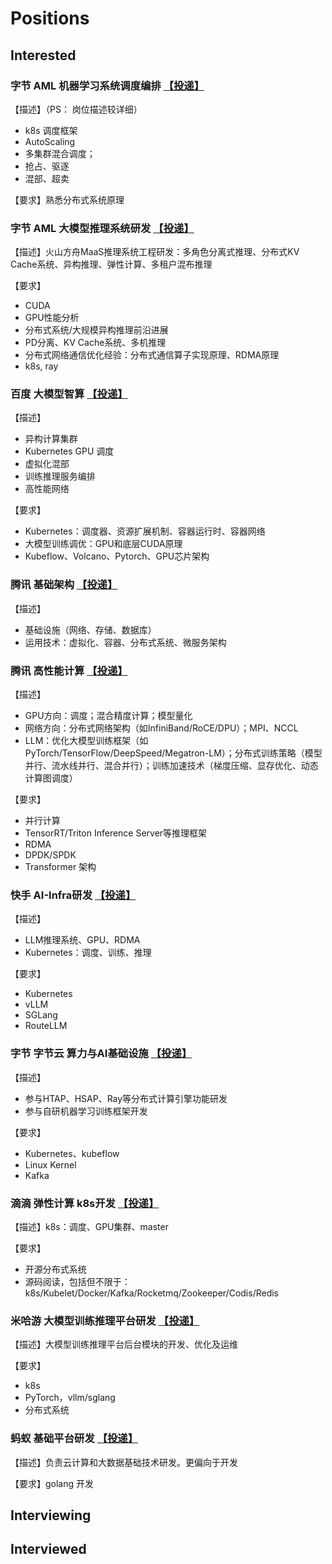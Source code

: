 # Positions

## Interested

### 字节 AML 机器学习系统调度编排 [【投递】](https://jobs.bytedance.com/campus/position/7529810995080202514/detail)

【描述】（PS： 岗位描述较详细）

- k8s 调度框架
- AutoScaling
- 多集群混合调度；
- 抢占、驱逐
- 混部、超卖

【要求】熟悉分布式系统原理

### 字节 AML 大模型推理系统研发 [【投递】](https://jobs.bytedance.com/campus/position/7532039453444835602/detail)

【描述】火山方舟MaaS推理系统工程研发：多角色分离式推理、分布式KV Cache系统、异构推理、弹性计算、多租户混布推理

【要求】

- CUDA
- GPU性能分析
- 分布式系统/大规模异构推理前沿进展
- PD分离、KV Cache系统、多机推理
- 分布式网络通信优化经验：分布式通信算子实现原理、RDMA原理
- k8s, ray

### 百度 大模型智算 [【投递】](https://talent.baidu.com/jobs/detail/GRADUATE/43e99910-e7d7-472b-8adf-149821b8fb2a)

【描述】
- 异构计算集群
- Kubernetes GPU 调度
- 虚拟化混部
- 训练推理服务编排
- 高性能网络

【要求】
- Kubernetes：调度器、资源扩展机制、容器运行时、容器网络
- 大模型训练调优：GPU和底层CUDA原理
- Kubeflow、Volcano、Pytorch、GPU芯片架构

### 腾讯 基础架构 [【投递】](https://join.qq.com/post_detail.html?postid=1150161895786041347)

【描述】
- 基础设施（网络、存储、数据库）
- 运用技术：虚拟化、容器、分布式系统、微服务架构

### 腾讯 高性能计算 [【投递】](https://join.qq.com/post_detail.html?postid=1150119855413066752)

【描述】
- GPU方向：调度；混合精度计算；模型量化
- 网络方向：分布式网络架构（如InfiniBand/RoCE/DPU）；MPI、NCCL
- LLM：优化大模型训练框架（如PyTorch/TensorFlow/DeepSpeed/Megatron-LM）；分布式训练策略（模型并行、流水线并行、混合并行）；训练加速技术（梯度压缩、显存优化、动态计算图调度）

【要求】
- 并行计算
- TensorRT/Triton Inference Server等推理框架
- RDMA
- DPDK/SPDK
- Transformer 架构

### 快手 AI-Infra研发 [【投递】](https://campus.kuaishou.cn/recruit/campus/e/#/campus/job-info/9915)


【描述】
- LLM推理系统、GPU、RDMA
- Kubernetes：调度、训练、推理

【要求】
- Kubernetes
- vLLM
- SGLang
- RouteLLM

### 字节 字节云 算力与AI基础设施 [【投递】](https://jobs.bytedance.com/campus/position/7532390972501772562/detail)

【描述】
- 参与HTAP、HSAP、Ray等分布式计算引擎功能研发
- 参与自研机器学习训练框架开发

【要求】
- Kubernetes、kubeflow
- Linux Kernel
- Kafka

### 滴滴 弹性计算 k8s开发 [【投递】](https://campus.didiglobal.com/campus_apply/didiglobal/96064#/job/e8b56d0f-abae-440a-9868-4d1fb005e914)

【描述】k8s：调度、GPU集群、master

【要求】
- 开源分布式系统
- 源码阅读，包括但不限于：k8s/Kubelet/Docker/Kafka/Rocketmq/Zookeeper/Codis/Redis

### 米哈游 大模型训练推理平台研发 [【投递】](https://jobs.mihoyo.com/#/campus/position/6686)

【描述】大模型训练推理平台后台模块的开发、优化及运维

【要求】
- k8s
- PyTorch，vllm/sglang
- 分布式系统

### 蚂蚁 基础平台研发 [【投递】](https://talent.antgroup.com/campus-position?positionId=25081106194767&tid=219fddf317554951769451887eae31)

【描述】负责云计算和大数据基础技术研发。更偏向于开发

【要求】golang 开发

## Interviewing

## Interviewed
